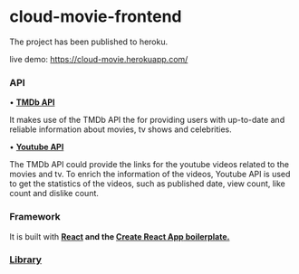 # cloud-movie-frontend

The project has been published to heroku.

live demo: https://cloud-movie.herokuapp.com/

<h3>API</h3>

• <a href="https://developers.themoviedb.org/3/getting-started/introduction"><b>TMDb API</b></a> 

It makes use of the TMDb API the for providing users with up-to-date and reliable information about movies, tv shows and celebrities. 

• <a href="https://developers.google.com/youtube/v3/docs/"><b>Youtube API</b></a>

The TMDb API could provide the links for the youtube videos related to the movies and tv. To enrich the information of the videos, 
Youtube API is used to get the statistics of the videos, such as published date, view count, like count and dislike count. 

<h3>Framework</h3>

It is built with <a href="https://reactjs.org/"><b>React<b></a> and the <a href="https://reactjs.org/docs/create-a-new-react-app.html"><b>Create React App</b> boilerplate.

<h3>Library</h3>
